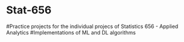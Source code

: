 # Stat-656
#Practice projects for the individual projecs of Statistics 656 - Applied Analytics
#Implementations of ML and DL algorithms
